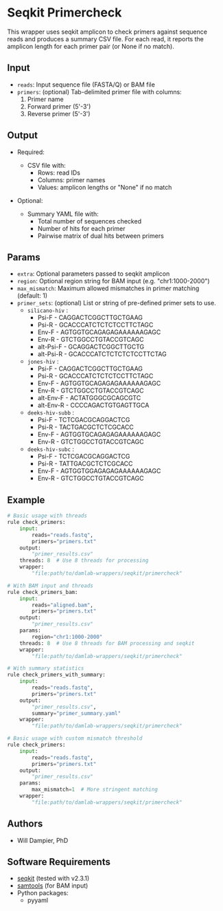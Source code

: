 # Seqkit Primercheck

This wrapper uses seqkit amplicon to check primers against sequence reads and produces a summary CSV file.
For each read, it reports the amplicon length for each primer pair (or None if no match).

## Input
* `reads`: Input sequence file (FASTA/Q) or BAM file
* `primers`: (optional) Tab-delimited primer file with columns:
    1. Primer name
    2. Forward primer (5'-3')
    3. Reverse primer (5'-3')

## Output
* Required:
    - CSV file with:
        - Rows: read IDs
        - Columns: primer names
        - Values: amplicon lengths or "None" if no match

* Optional:
    - Summary YAML file with:
        - Total number of sequences checked
        - Number of hits for each primer
        - Pairwise matrix of dual hits between primers

## Params
* `extra`: Optional parameters passed to seqkit amplicon
* `region`: Optional region string for BAM input (e.g. "chr1:1000-2000")
* `max_mismatch`: Maximum allowed mismatches in primer matching (default: 1)
* `primer_sets`: (optional) List or string of pre-defined primer sets to use.
  * `silicano-hiv` : 
    * Psi-F - CAGGACTCGGCTTGCTGAAG
    * Psi-R - GCACCCATCTCTCTCCTTCTAGC
    * Env-F - AGTGGTGCAGAGAGAAAAAAGAGC
    * Env-R - GTCTGGCCTGTACCGTCAGC
    * alt-Psi-F - GCAGGACTCGGCTTGCTG
    * alt-Psi-R - GCACCCATCTCTCTCTCCTTCTAG
  * `jones-hiv` :
    * Psi-F - CAGGACTCGGCTTGCTGAAG
    * Psi-R - GCACCCATCTCTCTCCTTCTAGC
    * Env-F - AGTGGTGCAGAGAGAAAAAAGAGC
    * Env-R - GTCTGGCCTGTACCGTCAGC
    * alt-Env-F - ACTATGGGCGCAGCGTC
    * alt-Env-R - CCCCAGACTGTGAGTTGCA
  * `deeks-hiv-subb` :
    * Psi-F - TCTCGACGCAGGACTCG
    * Psi-R - TACTGACGCTCTCGCACC
    * Env-F - AGTGGTGCAGAGAGAAAAAAGAGC
    * Env-R - GTCTGGCCTGTACCGTCAGC
  * `deeks-hiv-subc` :
    * Psi-F - TCTCGACGCAGGACTCG
    * Psi-R - TATTGACGCTCTCGCACC
    * Env-F - AGTGGTGGAGAGAGAAAAAAGAGC
    * Env-R - GTCTGGCCTGTACCGTCAGC

## Example
```python
# Basic usage with threads
rule check_primers:
    input:
        reads="reads.fastq",
        primers="primers.txt"
    output:
        "primer_results.csv"
    threads: 8  # Use 8 threads for processing
    wrapper:
        "file:path/to/damlab-wrappers/seqkit/primercheck"

# With BAM input and threads
rule check_primers_bam:
    input:
        reads="aligned.bam",
        primers="primers.txt"
    output:
        "primer_results.csv"
    params:
        region="chr1:1000-2000"
    threads: 8  # Use 8 threads for BAM processing and seqkit
    wrapper:
        "file:path/to/damlab-wrappers/seqkit/primercheck"

# With summary statistics
rule check_primers_with_summary:
    input:
        reads="reads.fastq",
        primers="primers.txt"
    output:
        "primer_results.csv",
        summary="primer_summary.yaml"
    wrapper:
        "file:path/to/damlab-wrappers/seqkit/primercheck"

# Basic usage with custom mismatch threshold
rule check_primers:
    input:
        reads="reads.fastq",
        primers="primers.txt"
    output:
        "primer_results.csv"
    params:
        max_mismatch=1  # More stringent matching
    wrapper:
        "file:path/to/damlab-wrappers/seqkit/primercheck"
```

## Authors
* Will Dampier, PhD

## Software Requirements
* [seqkit](https://bioinf.shenwei.me/seqkit/) (tested with v2.3.1)
* [samtools](http://www.htslib.org/) (for BAM input)
* Python packages:
    - pyyaml 